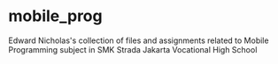 # mobile_prog
Edward Nicholas's collection of files and assignments related to Mobile Programming subject in SMK Strada Jakarta Vocational High School
